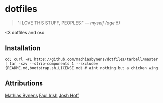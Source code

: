 dotfiles
========
> "I LOVE THIS STUFF, PEOPLES!"
>           *-- myself (age 5)*

<3 dotfiles and osx

Installation
------------
```
cd; curl -#L https://github.com/mathiasbynens/dotfiles/tarball/master | tar -xzv --strip-components 1 --exclude={README.md,bootstrap.sh,LICENSE.md} # aint nothing but a chicken wing
```

Attributions
------------
[Mathias Bynens](https://mths.be/dotfiles)
[Paul Irish](https://github.com/paulirish/dotfiles)
[Josh Hoff](https://github.com/losingkeys/dotfiles)
